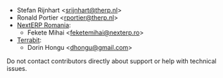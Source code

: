 - Stefan Rijnhart \<<srijnhart@therp.nl>\>
- Ronald Portier \<<rportier@therp.nl>\>
- [NextERP Romania](https://www.nexterp.ro):
  - Fekete Mihai \<<feketemihai@nexterp.ro>\>
- [Terrabit](https://www.terrabit.ro):
  - Dorin Hongu \<<dhongu@gmail.com>\>

Do not contact contributors directly about support or help with
technical issues.
